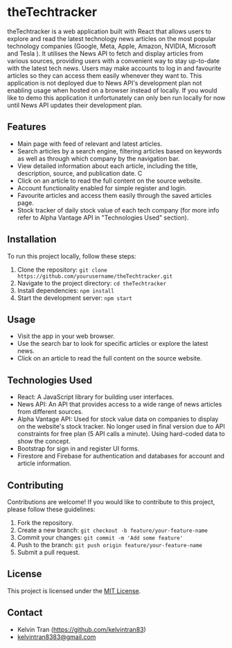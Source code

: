# theTechtracker

theTechtracker is a web application built with React that allows users to explore and read the latest technology news articles on the most popular technology companies (Google, Meta, Apple, Amazon, NVIDIA, Microsoft and Tesla ). It utilises the News API to fetch and display articles from various sources, providing users with a convenient way to stay up-to-date with the latest tech news. Users may make accounts to log in and favourite articles so they can access them easily whenever they want to. This application is not deployed due to News API's development plan not enabling usage when hosted on a browser instead of locally. If you would like to demo this application it unfortunately can only ben run locally for now until News API updates their development plan.


## Features

- Main page with feed of relevant and latest articles.
- Search articles by a search engine, filtering articles based on keywords as well as through which company by the navigation bar.
- View detailed information about each article, including the title, description, source, and publication date. C
- Click on an article to read the full content on the source website.
- Account functionality enabled for simple register and login.
- Favourite articles and access them easily through the saved articles page.
- Stock tracker of daily stock value of each tech company (for more info refer to Alpha Vantage API in "Technologies Used" section).



## Installation

To run this project locally, follow these steps:

1. Clone the repository: `git clone https://github.com/yourusername/theTechtracker.git`
2. Navigate to the project directory: `cd theTechtracker`
3. Install dependencies: `npm install`
4. Start the development server: `npm start`

## Usage

- Visit the app in your web browser.
- Use the search bar to look for specific articles or explore the latest news.
- Click on an article to read the full content on the source website.

## Technologies Used

- React: A JavaScript library for building user interfaces.
- News API: An API that provides access to a wide range of news articles from different sources.
- Alpha Vantage API: Used for stock value data on companies to display on the website's stock tracker. No longer used in final version due to API constraints for free plan (5 API calls a minute). Using hard-coded data to show the concept.
- Bootstrap for sign in and register UI forms.
- Firestore and Firebase for authentication and databases for account and article information.

## Contributing

Contributions are welcome! If you would like to contribute to this project, please follow these guidelines:

1. Fork the repository.
2. Create a new branch: `git checkout -b feature/your-feature-name`
3. Commit your changes: `git commit -m 'Add some feature'`
4. Push to the branch: `git push origin feature/your-feature-name`
5. Submit a pull request.

## License

This project is licensed under the [MIT License](LICENSE).

## Contact

- Kelvin Tran (https://github.com/kelvintran83)
- kelvintran8383@gmail.com
